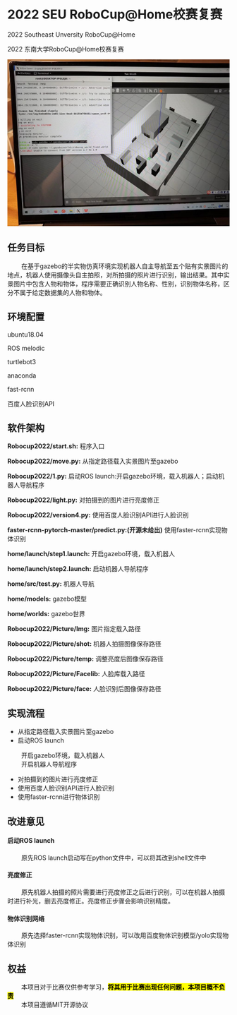 # 2022 SEU RoboCup@Home校赛复赛
2022 Southeast Unversity RoboCup@Home

2022 东南大学RoboCup@Home校赛复赛

 <div align=center>
<img src="a0ac937829ce16023fb84de2377bce04.jpg"/>
</div>

## 任务目标
&nbsp;&nbsp;&nbsp;&nbsp;&nbsp;&nbsp;&nbsp;&nbsp;在基于gazebo的半实物仿真环境实现机器人自主导航至五个贴有实景图片的地点，机器人使用摄像头自主拍照，对所拍摄的照片进行识别，输出结果。其中实景图片中包含人物和物体，程序需要正确识别人物名称、性别，识别物体名称，区分不属于给定数据集的人物和物体。

## 环境配置
ubuntu18.04

ROS melodic

turtlebot3

anaconda

fast-rcnn

百度人脸识别API


## 软件架构
**Robocup2022/start.sh:** 程序入口

**Robocup2022/move.py:** 从指定路径载入实景图片至gazebo

**Robocup2022/1.py:** 启动ROS launch:开启gazebo环境，载入机器人；启动机器人导航程序

**Robocup2022/light.py:** 对拍摄到的图片进行亮度修正

**Robocup2022/version4.py:** 使用百度人脸识别API进行人脸识别

**faster-rcnn-pytorch-master/predict.py:(开源未给出)** 使用faster-rcnn实现物体识别 

**home/launch/step1.launch:** 开启gazebo环境，载入机器人

**home/launch/step2.launch:** 启动机器人导航程序

**home/src/test.py:** 机器人导航

**home/models:** gazebo模型

**home/worlds:** gazebo世界

**Robocup2022/Picture/Img:** 图片指定载入路径

**Robocup2022/Picture/shot:** 机器人拍摄图像保存路径

**Robocup2022/Picture/temp:** 调整亮度后图像保存路径

**Robocup2022/Picture/Facelib:** 人脸库载入路径

**Robocup2022/Picture/face:** 人脸识别后图像保存路径


## 实现流程
- 从指定路径载入实景图片至gazebo
- 启动ROS launch

&nbsp;&nbsp;&nbsp;&nbsp;&nbsp;&nbsp;&nbsp;&nbsp;开启gazebo环境，载入机器人
<br/>
&nbsp;&nbsp;&nbsp;&nbsp;&nbsp;&nbsp;&nbsp;&nbsp;开启机器人导航程序
<br/>

- 对拍摄到的图片进行亮度修正
- 使用百度人脸识别API进行人脸识别
- 使用faster-rcnn进行物体识别

## 改进意见
#### 启动ROS launch
&nbsp;&nbsp;&nbsp;&nbsp;&nbsp;&nbsp;&nbsp;&nbsp;原先ROS launch启动写在python文件中，可以将其改到shell文件中
#### 亮度修正
&nbsp;&nbsp;&nbsp;&nbsp;&nbsp;&nbsp;&nbsp;&nbsp;原先机器人拍摄的照片需要进行亮度修正之后进行识别，可以在机器人拍摄时进行补光，删去亮度修正。亮度修正步骤会影响识别精度。
#### 物体识别网络
&nbsp;&nbsp;&nbsp;&nbsp;&nbsp;&nbsp;&nbsp;&nbsp;原先选择faster-rcnn实现物体识别，可以改用百度物体识别模型/yolo实现物体识别


## 权益
&nbsp;&nbsp;&nbsp;&nbsp;&nbsp;&nbsp;&nbsp;&nbsp;本项目对于比赛仅供参考学习，<mark>**将其用于比赛出现任何问题，本项目概不负责**</mark>
<br/>
&nbsp;&nbsp;&nbsp;&nbsp;&nbsp;&nbsp;&nbsp;&nbsp;本项目遵循MIT开源协议